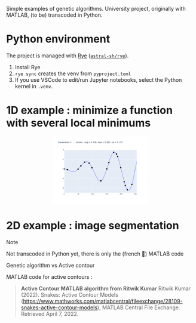 Simple examples of genetic algorithms.
University project, originally with MATLAB, (to be) transcoded in Python.

# Python environment

The project is managed with [Rye](https://rye-up.com/) ([`astral-sh/rye`](https://github.com/astral-sh/rye)).

1. Install Rye
1. `rye sync` creates the venv from `pyproject.toml`
1. If you use VSCode to edit/run Jupyter notebooks, select the Python kernel in `.venv`.

# 1D example : minimize a function with several local minimums

<p align="center">
    <img src="1D_example/anim.gif" width="50%" alt="GIF of the evolving population on top of the function to minimize">
</p>

# 2D example : image segmentation

> [!NOTE]
> Not transcoded in Python yet, there is only the (french :baguette_bread:) MATLAB code

Genetic algorithm vs Active contour

MATLAB code for active contours :
> **Active Contour MATLAB algorithm from Ritwik Kumar**
> Ritwik Kumar (2022). Snakes: Active Contour Models (https://www.mathworks.com/matlabcentral/fileexchange/28109-snakes-active-contour-models), MATLAB Central File Exchange. Retrieved April 7, 2022. 